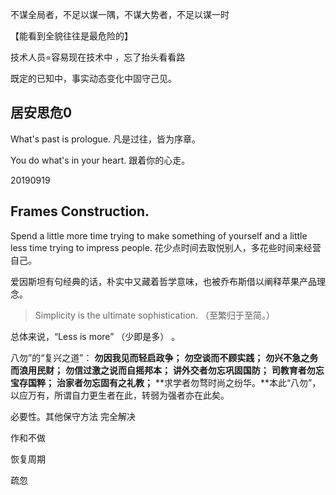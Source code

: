 不谋全局者，不足以谋一隅，不谋大势者，不足以谋一时

【能看到全貌往往是最危险的】

技术人员=容易现在技术中 ，忘了抬头看看路

既定的已知中，事实动态变化中固守己见。

## 居安思危0

What's past is prologue.
凡是过往，皆为序章。  



You do what's in your heart.
跟着你的心走。

20190919

## Frames Construction.



Spend a little more time trying to make something of yourself and a little less time trying to impress people.
花少点时间去取悦别人，多花些时间来经营自己。

爱因斯坦有句经典的话，朴实中又藏着哲学意味，也被乔布斯借以阐释苹果产品理念。

> Simplicity is the ultimate sophistication. （至繁归于至简。）

总体来说，“Less is more” （少即是多） 。





八勿”的“复兴之道”：
**勿因我见而轻启政争；**
**勿空谈而不顾实践；**
**勿兴不急之务而浪用民财；**
**勿信过激之说而自摇邦本；**
**讲外交者勿忘巩固国防；**
**司教育者勿忘宝存国粹；**
**治家者勿忘固有之礼教；**
**求学者勿骛时尚之纷华。**本此“八勿”，以应万有，所谓自力更生者在此，转弱为强者亦在此矣。







必要性。其他保守方法 完全解决

作和不做

恢复周期



疏忽